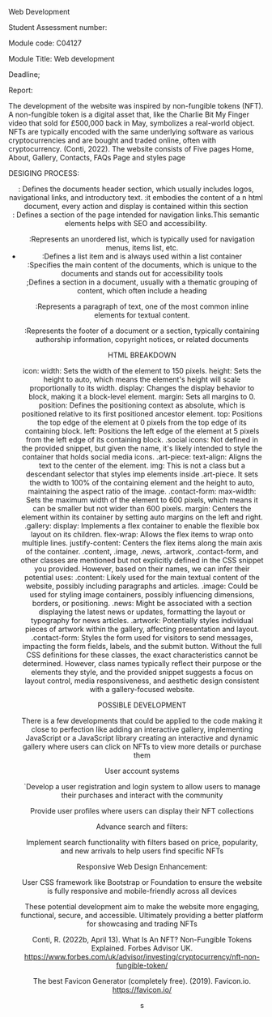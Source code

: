 Web Development 

 

Student Assessment number: 

Module code: C04127 

Module Title: Web development 

Deadline; 

 

 

 

 

 

 

 

Report: 

The development of the website was inspired by non-fungible tokens (NFT). A non-fungible token is a digital asset that, like the Charlie Bit My Finger video that sold for £500,000 back in May, symbolizes a real-world object. NFTs are typically encoded with the same underlying software as various cryptocurrencies and are bought and traded online, often with cryptocurrency. (Conti, 2022). The website consists of Five pages Home, About, Gallery, Contacts, FAQs Page and styles page 

DESIGING PROCESS: 

<Header>: Defines the documents header section, which usually includes logos, navigational links, and introductory text. 

<body>:it embodies the content of a n html document, every action and display is contained within this section  

<nav>: Defines a section of the page intended for navigation links.This semantic elements helps with SEO and accessibility. 

<ul>:Represents an unordered list, which is typically used for navigation menus, items list, etc. 

<li>:Defines a list item and is always used within a list container  

<main>:Specifies the main content of the documents, which is unique to the documents and stands out for accessibility tools 

<section>;Defines a section in a document, usually with a thematic grouping of content, which often include a heading  

<p>:Represents a paragraph of text, one of the most common inline elements for textual content. 

<footer>:Represents the footer of a document or a section, typically containing authorship information, copyright notices, or related documents  

 

HTML BREAKDOWN 

icon: 
width: Sets the width of the element to 150 pixels. 
height: Sets the height to auto, which means the element's height will scale proportionally to its width. 
display: Changes the display behavior to block, making it a block-level element. 
margin: Sets all margins to 0. 
position: Defines the positioning context as absolute, which is positioned relative to its first positioned ancestor element. 
top: Positions the top edge of the element at 0 pixels from the top edge of its containing block. 
left: Positions the left edge of the element at 5 pixels from the left edge of its containing block. 
.social icons: 
Not defined in the provided snippet, but given the name, it's likely intended to style the container that holds social media icons. 
.art-piece: 
text-align: Aligns the text to the center of the element. 
img: This is not a class but a descendant selector that styles imp elements inside .art-piece. It sets the width to 100% of the containing element and the height to auto, maintaining the aspect ratio of the image. 
.contact-form: 
max-width: Sets the maximum width of the element to 600 pixels, which means it can be smaller but not wider than 600 pixels. 
margin: Centers the element within its container by setting auto margins on the left and right. 
.gallery: 
display: Implements a flex container to enable the flexible box layout on its children. 
flex-wrap: Allows the flex items to wrap onto multiple lines. 
justify-content: Centers the flex items along the main axis of the container. 
.content, .image, .news, .artwork, .contact-form, and other classes are mentioned but not explicitly defined in the CSS snippet you provided. However, based on their names, we can infer their potential uses: 
.content: Likely used for the main textual content of the website, possibly including paragraphs and articles. 
.image: Could be used for styling image containers, possibly influencing dimensions, borders, or positioning. 
.news: Might be associated with a section displaying the latest news or updates, formatting the layout or typography for news articles. 
.artwork: Potentially styles individual pieces of artwork within the gallery, affecting presentation and layout. 
.contact-form: Styles the form used for visitors to send messages, impacting the form fields, labels, and the submit button. 
Without the full CSS definitions for these classes, the exact characteristics cannot be determined. However, class names typically reflect their purpose or the elements they style, and the provided snippet suggests a focus on layout control, media responsiveness, and aesthetic design consistent with a gallery-focused website. 

 

 

POSSIBLE DEVELOPMENT 

There is a few developments that could be applied to the code making it close to perfection like adding an interactive gallery, implementing JavaScript or a JavaScript library creating an interactive and dynamic gallery where users can click on NFTs to view more details or purchase them 

User account systems 

`Develop a user registration and login system to allow users to manage their purchases and interact with the community  

Provide user profiles where users can display their NFT collections  

Advance search and filters: 

Implement search functionality with filters based on price, popularity, and new arrivals to help users find specific NFTs 

Responsive Web Design Enhancement: 

User CSS framework like Bootstrap or Foundation to ensure the website is fully responsive and mobile-friendly across all devices  

These potential development aim to make the website more engaging, functional, secure, and accessible. Ultimately providing a better platform for showcasing and trading NFTs 

 

 

Conti, R. (2022b, April 13). What Is An NFT? Non-Fungible Tokens Explained. Forbes Advisor UK. https://www.forbes.com/uk/advisor/investing/cryptocurrency/nft-non-fungible-token/ 
 

The best Favicon Generator (completely free). (2019). Favicon.io. https://favicon.io/ 
 

s 
